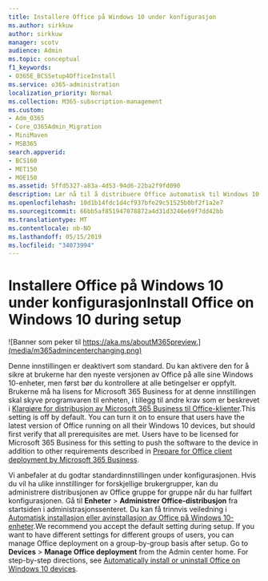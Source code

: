 ```yaml
---
title: Installere Office på Windows 10 under konfigurasjon
ms.author: sirkkuw
author: sirkkuw
manager: scotv
audience: Admin
ms.topic: conceptual
f1_keywords:
- O365E_BCSSetup4OfficeInstall
ms.service: o365-administration
localization_priority: Normal
ms.collection: M365-subscription-management
ms.custom:
- Adm_O365
- Core_O365Admin_Migration
- MiniMaven
- MSB365
search.appverid:
- BCS160
- MET150
- MOE150
ms.assetid: 5ffd5327-a83a-4d53-94d6-22ba2f9fd090
description: Lær nå til å distribuere Office automatisk til Windows 10 enheter under installasjonen.
ms.openlocfilehash: 10d1b14fdc1d4cf937bfe29c51525b0bf2f1a2e7
ms.sourcegitcommit: 66bb5af851947078872a4d31d3246e69f7dd42bb
ms.translationtype: MT
ms.contentlocale: nb-NO
ms.lasthandoff: 05/15/2019
ms.locfileid: "34073994"
---
```

# <a name="install-office-on-windows-10-during-setup"></a><span data-ttu-id="9d0f3-103">Installere Office på Windows 10 under konfigurasjon</span><span class="sxs-lookup"><span data-stu-id="9d0f3-103">Install Office on Windows 10 during setup</span></span>

![Banner som peker til https://aka.ms/aboutM365preview.](media/m365admincenterchanging.png)

<span data-ttu-id="9d0f3-p101">Denne innstillingen er deaktivert som standard. Du kan aktivere den for å sikre at brukerne har den nyeste versjonen av Office på alle sine Windows 10-enheter, men først bør du kontrollere at alle betingelser er oppfylt. Brukerne må ha lisens for Microsoft 365 Business for at denne innstillingen skal skyve programvaren til enheten, i tillegg til andre krav som er beskrevet i [Klargjøre for distribusjon av Microsoft 365 Business til Office-klienter](prepare-for-office-client-deployment.md).</span><span class="sxs-lookup"><span data-stu-id="9d0f3-p101">This setting is off by default. You can turn it on to ensure that users have the latest version of Office running on all their Windows 10 devices, but should first verify that all prerequisites are met. Users have to be licensed for Microsoft 365 Business for this setting to push the software to the device in addition to other requirements described in [Prepare for Office client deployment by Microsoft 365 Business](prepare-for-office-client-deployment.md).</span></span> 
  
<span data-ttu-id="9d0f3-p102">Vi anbefaler at du godtar standardinnstillingen under konfigurasjonen. Hvis du vil ha ulike innstillinger for forskjellige brukergrupper, kan du administrere distribusjonen av Office gruppe for gruppe når du har fullført konfigurasjonen. Gå til **Enheter** \> **Administrer Office-distribusjon** fra startsiden i administrasjonssenteret. Du kan få trinnvis veiledning i [Automatisk installasjon eller avinstallasjon av Office på Windows 10-enheter](auto-install-or-uninstall-office.md).</span><span class="sxs-lookup"><span data-stu-id="9d0f3-p102">We recommend you accept the default setting during setup. If you want to have different settings for different groups of users, you can manage Office deployment on a group-by-group basis after setup. Go to **Devices** \> **Manage Office deployment** from the Admin center home. For step-by-step directions, see [Automatically install or uninstall Office on Windows 10 devices](auto-install-or-uninstall-office.md).</span></span>
  


